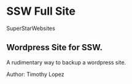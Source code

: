 # SSW Full Site 

SuperStarWebsites

## Wordpress Site for SSW. 

A rudimentary way to backup a wordpress site. 

Author: Timothy Lopez
